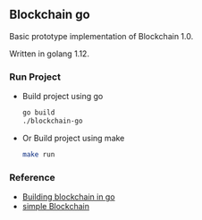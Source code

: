 ## Blockchain go

Basic prototype implementation of Blockchain 1.0.

Written in golang 1.12.


### Run Project  

* Build project using go
    ```sh
    go build
    ./blockchain-go
    ```

* Or Build project using make 
    ```sh
    make run
    ```

### Reference 

- [Building blockchain in go](https://jeiwan.cc/posts/building-blockchain-in-go-part-1/)
- [simple Blockchain](https://medium.com/@mycoralhealth/code-your-own-blockchain-in-less-than-200-lines-of-go-e296282bcffc)